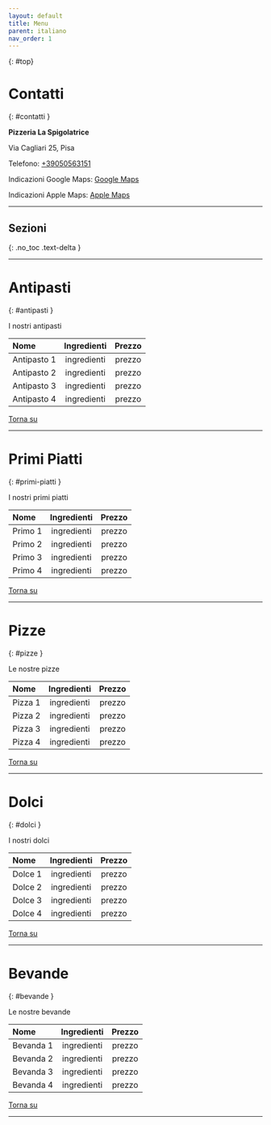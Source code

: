 ```yaml
---
layout: default
title: Menu
parent: italiano
nav_order: 1
---
```

{: #top}

# Contatti
{: #contatti }

**Pizzeria La Spigolatrice**

Via Cagliari 25, Pisa

Telefono:  [+39050563151](tel:+39050563151)

Indicazioni Google Maps: [Google Maps](https://maps.app.goo.gl/uhsaXFt7v76gaJ259)

Indicazioni Apple Maps: [Apple Maps](https://maps.apple.com/?address=Via%20Cagliari%2025,%2056123%20Pisa,%20Italy&auid=2351142902024197552&ll=43.726840,10.406038&lsp=9902&q=Pizzeria%20La%20Spigolatrice&_ext=CjMKBQgEEJABCgQIBRADCgUIBhC6AgoECAoQAAoECFIQAQoECFUQDwoECFkQAgoFCKQBEAESJimycEhZddxFQDGWKNYErMwkQDkEjNO1m91FQEFaEvtfCdMkQFAE)

* * *

## Sezioni
{: .no_toc .text-delta }

* * *

# Antipasti
{: #antipasti }

I nostri antipasti

| Nome        | Ingredienti          | Prezzo |
|:-------------|:------------------:|:------:|
| Antipasto 1 | ingredienti | prezzo  |
| Antipasto 2 | ingredienti | prezzo  |
| Antipasto 3 | ingredienti | prezzo  |
| Antipasto 4 | ingredienti | prezzo  |

[Torna su](#top)

* * *

# Primi Piatti
{: #primi-piatti }

I nostri primi piatti

| Nome        | Ingredienti          | Prezzo |
|:-------------|:------------------:|:------:|
| Primo 1 | ingredienti | prezzo  |
| Primo 2 | ingredienti | prezzo  |
| Primo 3 | ingredienti | prezzo  |
| Primo 4 | ingredienti | prezzo  |

[Torna su](#top)

* * *

# Pizze
{: #pizze }

Le nostre pizze

| Nome        | Ingredienti          | Prezzo |
|:-------------|:------------------:|:------:|
| Pizza 1 | ingredienti | prezzo  |
| Pizza 2 | ingredienti | prezzo  |
| Pizza 3 | ingredienti | prezzo  |
| Pizza 4 | ingredienti | prezzo  |

[Torna su](#top)

* * *

# Dolci
{: #dolci }

I nostri dolci

| Nome        | Ingredienti          | Prezzo |
|:-------------|:------------------:|:------:|
| Dolce 1 | ingredienti | prezzo  |
| Dolce 2 | ingredienti | prezzo  |
| Dolce 3 | ingredienti | prezzo  |
| Dolce 4 | ingredienti | prezzo  |

[Torna su](#top)

* * *

# Bevande
{: #bevande }

Le nostre bevande

| Nome        | Ingredienti          | Prezzo |
|:-------------|:------------------:|:------:|
| Bevanda 1 | ingredienti | prezzo  |
| Bevanda 2 | ingredienti | prezzo  |
| Bevanda 3 | ingredienti | prezzo  |
| Bevanda 4 | ingredienti | prezzo  |

[Torna su](#top)

* * *
